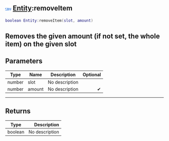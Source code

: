 ## ![server](.gitbook/assets/server.png) [Entity](./home/Entity):removeItem

```lua
boolean Entity:removeItem(slot, amount)
```

Removes the given amount (if not set, the whole item) on the given slot
------
## Parameters

| Type   | Name | Description | Optional |
| ------ | ---- | ----------- | -------: |
| number | slot | No description |  |
| number | amount | No description | ✔ |

------
## Returns

| Type   | Description |
| ------ | ----------: |
| boolean | No description |

